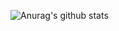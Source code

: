 ![Anurag's github stats](https://github-readme-stats.vercel.app/api?username=mariuscontoli&show_icons=true&theme=radical)
